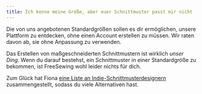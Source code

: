 ```yaml
---
title: Ich kenne meine Größe, aber euer Schnittmuster passt mir nicht
---
```


Die von uns angebotenen Standardgrößen sollen es dir ermöglichen, unsere Plattform zu entdecken, ohne einen Account erstellen zu müssen. Wir raten davon ab, sie ohne Anpassung zu verwenden.

Das Erstellen von maßgeschneiderten Schnittmustern ist wirklich _unser Ding_. Wenn du darauf bestehst, ein Schnittmuster in einer Standardgröße zu bekommen, ist FreeSewing wohl leider nichts für dich.

Zum Glück hat Fiona [eine Liste an Indie-Schnittmusterdesignern](https://chainstitcher.blogspot.com/p/indie-pattern-designers.html) zusammengestellt, sodass du viele Alternativen hast.
